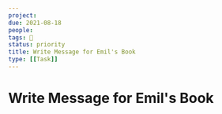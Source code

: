 ```yaml
---
project:
due: 2021-08-18
people:
tags: 🧨
status: priority
title: Write Message for Emil's Book
type: [[Task]]
---
```


# Write Message for Emil's Book